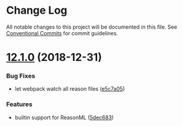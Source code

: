 # Change Log

All notable changes to this project will be documented in this file.
See [Conventional Commits](https://conventionalcommits.org) for commit guidelines.

# [12.1.0](https://github.com/egoist/poi/compare/@poi/plugin-reason@12.0.0...@poi/plugin-reason@12.1.0) (2018-12-31)

### Bug Fixes

- let webpack watch all reason files ([e5c7a05](https://github.com/egoist/poi/commit/e5c7a05))

### Features

- builtin support for ReasonML ([5dec683](https://github.com/egoist/poi/commit/5dec683))
